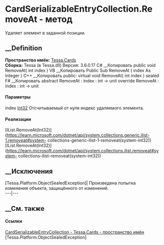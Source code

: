 # CardSerializableEntryCollection<T>.RemoveAt - метод
Удаляет элемент в заданной позиции.
##  __Definition
 **Пространство имён:** [Tessa.Cards](N_Tessa_Cards.htm)  
 **Сборка:** Tessa (в Tessa.dll) Версия: 3.6.0.17
C# __Копировать
     public void RemoveAt(
    	int index
    )
VB __Копировать
     Public Sub RemoveAt ( 
    	index As Integer
    )
C++ __Копировать
     public:
    virtual void RemoveAt(
    	int index
    ) sealed
F# __Копировать
     abstract RemoveAt : 
            index : int -> unit 
    override RemoveAt : 
            index : int -> unit 
#### Параметры
index [Int32](https://learn.microsoft.com/dotnet/api/system.int32)
    Отсчитываемый от нуля индекс удаляемого элемента.
#### Реализации
[IList<T>.RemoveAt(Int32)](https://learn.microsoft.com/dotnet/api/system.collections.generic.ilist-1.removeat#system-
collections-generic-ilist-1-removeat\(system-int32\))  
[IList.RemoveAt(Int32)](https://learn.microsoft.com/dotnet/api/system.collections.ilist.removeat#system-
collections-ilist-removeat\(system-int32\))  
##  __Исключения
[Tessa.Platform.ObjectSealedException]| Произведена попытка изменения объекта,
защищённого от изменений.  
---|---  
##  __См. также
#### Ссылки
[CardSerializableEntryCollection<T> \-
](T_Tessa_Cards_CardSerializableEntryCollection_1.htm)
[Tessa.Cards - пространство имён](N_Tessa_Cards.htm)
[Tessa.Platform.ObjectSealedException]
